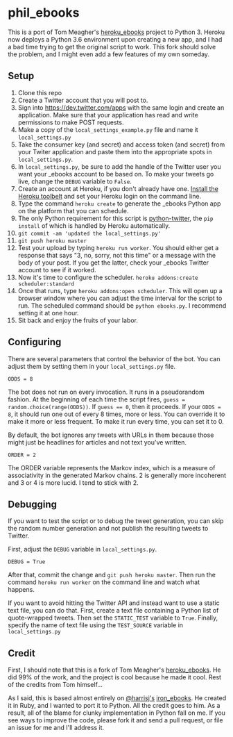 # phil_ebooks

This is a port of Tom Meagher's [heroku_ebooks](https://github.com/tommeagher/heroku_ebooks) project to Python 3. Heroku now deploys a Python 3.6 environment upon creating a new app, and I had a bad time trying to get the original script to work. This fork should solve the problem, and I might even add a few features of my own someday.

## Setup

1. Clone this repo
2. Create a Twitter account that you will post to.
3. Sign into https://dev.twitter.com/apps with the same login and create an application. Make sure that your application has read and write permissions to make POST requests.
4. Make a copy of the `local_settings_example.py` file and name it `local_settings.py`
5. Take the consumer key (and secret) and access token (and secret) from your Twiter application and paste them into the appropriate spots in `local_settings.py`.
6. In `local_settings.py`, be sure to add the handle of the Twitter user you want your _ebooks account to be based on. To make your tweets go live, change the `DEBUG` variable to `False`.
7. Create an account at Heroku, if you don't already have one. [Install the Heroku toolbelt](https://devcenter.heroku.com/articles/quickstart#step-2-install-the-heroku-toolbelt) and set your Heroku login on the command line.
8. Type the command `heroku create` to generate the _ebooks Python app on the platform that you can schedule.
9. The only Python requirement for this script is [python-twitter](https://github.com/bear/python-twitter), the `pip install` of which is handled by Heroku automatically.
9. `git commit -am 'updated the local_settings.py'`
10. `git push heroku master`
11. Test your upload by typing `heroku run worker`. You should either get a response that says "3, no, sorry, not this time" or a message with the body of your post. If you get the latter, check your _ebooks Twitter account to see if it worked.
12. Now it's time to configure the scheduler. `heroku addons:create scheduler:standard`
13. Once that runs, type `heroku addons:open scheduler`. This will open up a browser window where you can adjust the time interval for the script to run. The scheduled command should be `python ebooks.py`. I recommend setting it at one hour.
14. Sit back and enjoy the fruits of your labor.


## Configuring

There are several parameters that control the behavior of the bot. You can adjust them by setting them in your `local_settings.py` file. 

```
ODDS = 8
```

The bot does not run on every invocation. It runs in a pseudorandom fashion. At the beginning of each time the script fires, `guess = random.choice(range(ODDS))`. If `guess == 0`, then it proceeds. If your `ODDS = 8`, it should run one out of every 8 times, more or less. You can override it to make it more or less frequent. To make it run every time, you can set it to 0.


By default, the bot ignores any tweets with URLs in them because those might just be headlines for articles and not text you've written.

```
ORDER = 2
```

The ORDER variable represents the Markov index, which is a measure of associativity in the generated Markov chains. 2 is generally more incoherent and 3 or 4 is more lucid. I tend to stick with 2.

## Debugging

If you want to test the script or to debug the tweet generation, you can skip the random number generation and not publish the resulting tweets to Twitter.

First, adjust the `DEBUG` variable in `local_settings.py`.

```
DEBUG = True 
```

After that, commit the change and `git push heroku master`. Then run the command `heroku run worker` on the command line and watch what happens.

If you want to avoid hitting the Twitter API and instead want to use a static text file, you can do that. First, create a text file containing a Python list of quote-wrapped tweets. Then set the `STATIC_TEST` variable to `True`. Finally, specify the name of text file using the `TEST_SOURCE` variable in `local_settings.py`


## Credit

First, I should note that this is a fork of Tom Meagher's [heroku_ebooks](https://github.com/tommeagher/heroku_ebooks). He did 99% of the work, and the project is cool because he made it cool. Rest of the credits from Tom himself...

As I said, this is based almost entirely on [@harrisj's](https://twitter.com/harrisj) [iron_ebooks](https://github.com/harrisj/iron_ebooks/). He created it in Ruby, and I wanted to port it to Python. All the credit goes to him.
As a result, all of the blame for clunky implementation in Python fall on me. If you see ways to improve the code, please fork it and send a pull request, or file an issue for me and I'll address it.
